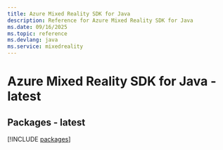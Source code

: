 ```yaml
---
title: Azure Mixed Reality SDK for Java
description: Reference for Azure Mixed Reality SDK for Java
ms.date: 09/16/2025
ms.topic: reference
ms.devlang: java
ms.service: mixedreality
---
```

# Azure Mixed Reality SDK for Java - latest
## Packages - latest
[!INCLUDE [packages](mixed-reality-index.md)]